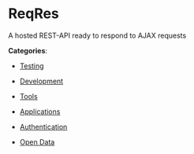 # ReqRes

A hosted REST-API ready to respond to AJAX requests

**Categories**:

- [Testing](https://github/apis-list/apis-list#testing)

- [Development](https://github/apis-list/apis-list#development)

- [Tools](https://github/apis-list/apis-list#tools)

- [Applications](https://github/apis-list/apis-list#applications)

- [Authentication](https://github/apis-list/apis-list#authentication)

- [Open Data](https://github/apis-list/apis-list#open-data)



